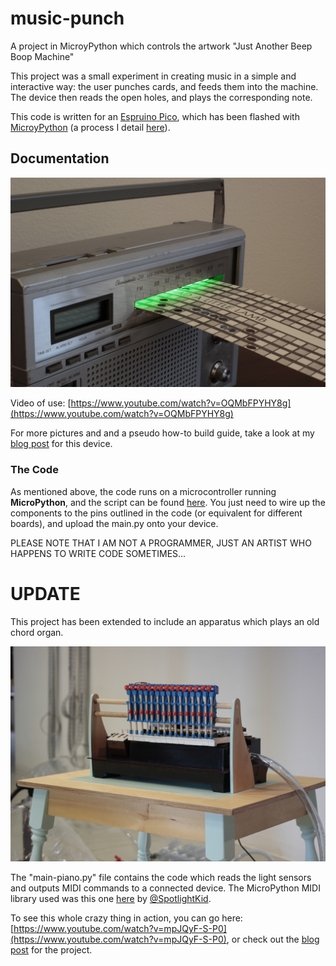 # music-punch
A project in MicroyPython which controls the artwork "Just Another Beep Boop Machine"

This project was a small experiment in creating music in a simple and interactive way: the user punches cards, and feeds them into the machine. The device then reads the open holes, and plays the corresponding note.

This code is written for an [Espruino Pico](http://www.espruino.com/Pico), which has been flashed with [MicroyPython](http://micropython.org/) (a process I detail [here](http://maxlupo.com/installing-micropython-on-the-espruino-pico/)).

## Documentation

<img src=/assets/beep-boop.JPG width="700"/>

Video of use: [https://www.youtube.com/watch?v=OQMbFPYHY8g](https://www.youtube.com/watch?v=OQMbFPYHY8g)

For more pictures and and a pseudo how-to build guide, take a look at my [blog post](http://maxlupo.com/just-another-beep-boop-machine/) for this device.

### The Code

As mentioned above, the code runs on a microcontroller running **MicroPython**, and the script can be found [here](https://github.com/mlupo/music-punch/blob/master/main.py). You just need to wire up the components to the pins outlined in the code (or equivalent for different boards), and upload the main.py onto your device.

PLEASE NOTE THAT I AM NOT A PROGRAMMER, JUST AN ARTIST WHO HAPPENS TO WRITE CODE SOMETIMES...

# UPDATE

This project has been extended to include an apparatus which plays an old chord organ.

<img src=/assets/piano-player.JPG width="700"/>

 The "main-piano.py" file contains the code which reads the light sensors and outputs MIDI commands to a connected device. The MicroPython MIDI library used was this one [here](https://github.com/SpotlightKid/micropython-stm-lib/tree/master/midi) by [@SpotlightKid](https://github.com/SpotlightKid).

To see this whole crazy thing in action, you can go here: [https://www.youtube.com/watch?v=mpJQyF-S-P0](https://www.youtube.com/watch?v=mpJQyF-S-P0), or check out the [blog post](https://maxlupo.com/beep-boopatronics/) for the project.

